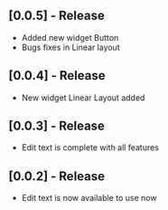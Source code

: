 ## [0.0.5] - Release

* Added new widget Button
* Bugs fixes in Linear layout

## [0.0.4] - Release

* New widget Linear Layout added

## [0.0.3] - Release

* Edit text is complete with all features

## [0.0.2] - Release

* Edit text is now available to use now